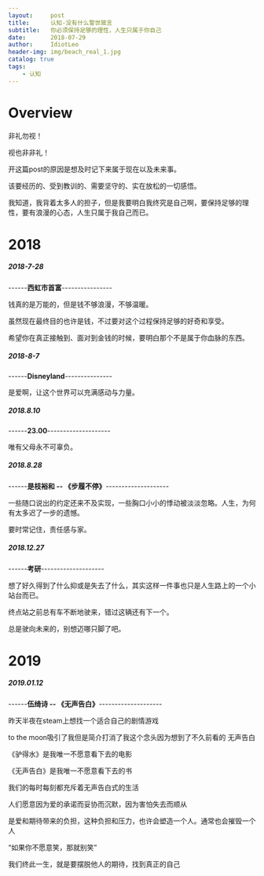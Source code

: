```yaml
---
layout:     post
title:      认知-没有什么警世箴言
subtitle:   你必须保持足够的理性，人生只属于你自己
date:       2018-07-29
author:     IdiotLeo
header-img: img/beach_real_1.jpg
catalog: true
tags:
    - 认知
---
```


# Overview

非礼勿视！

视也非非礼！

开这篇post的原因是想及时记下来属于现在以及未来事。

该要经历的、受到教训的、需要坚守的、实在放松的一切感悟。

我知道，我背着太多人的担子，但是我要明白我终究是自己啊，要保持足够的理性，要有浪漫的心态，人生只属于我自己而已。

# 2018

##### 2018-7-28

------**西虹市首富**----------------

钱真的是万能的，但是钱不够浪漫，不够温暖。

虽然现在最终目的也许是钱，不过要对这个过程保持足够的好奇和享受。

希望你在真正接触到、面对到金钱的时候，要明白那个不是属于你血脉的东西。

##### 2018-8-7

------**Disneyland**---------------

是爱啊，让这个世界可以充满感动与力量。

##### 2018.8.10

------**23.00**--------------------

唯有父母永不可辜负。

##### 2018.8.28

------**是枝裕和 -- 《步履不停》**--------------------

一些随口说出的约定还来不及实现，一些胸口小小的悸动被淡淡忽略。人生，为何有太多迟了一步的遗憾。

要时常记住，责任感与家。

##### 2018.12.27

------**考研**--------------------

想了好久得到了什么抑或是失去了什么，其实这样一件事也只是人生路上的一个小站台而已。

终点站之前总有车不断地驶来，错过这辆还有下一个。

总是驶向未来的，别想迈哪只脚了吧。

# 2019

##### 2019.01.12

------**伍绮诗 -- 《无声告白》**--------------------

昨天半夜在steam上想找一个适合自己的剧情游戏

to the moon吸引了我但是简介打消了我这个念头因为想到了不久前看的 无声告白

《驴得水》是我唯一不愿意看下去的电影

《无声告白》是我唯一不愿意看下去的书

我们的每时每刻都充斥着无声告白式的生活

人们愿意因为爱的承诺而妥协而沉默，因为害怕失去而顺从

是爱和期待带来的负担，这种负担和压力，也许会塑造一个人。通常也会摧毁一个人


“如果你不愿意笑，那就别笑”

我们终此一生，就是要摆脱他人的期待，找到真正的自己
